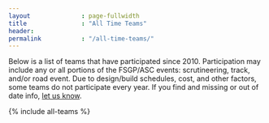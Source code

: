 ```yaml
---
layout              : page-fullwidth
title               : "All Time Teams"
header:
permalink           : "/all-time-teams/"
---
```

<style>table {
    width:100%;
	overflow-x: scroll;
}</style>

Below is a list of teams that have participated since 2010. Participation may include any or all portions of the FSGP/ASC events: scrutineering, track, and/or road event. Due to design/build schedules, cost, and other factors, some teams do not participate every year. If you find and missing or out of date info, [let us know]({{site.baseurl}}/contact).

{% include all-teams %}


